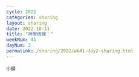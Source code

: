 ```yaml
---
cycle: 2022
categories: sharing
layout: sharing
date: 2022-10-11
title: "神學梳理："
weekNum: 41
dayNum: 2
permalink: /sharing/2022/wk41-day2-sharing.html
---
```


[](https://eccseattle.github.io/media/sharing/2022/wk041/2022-10-11-bin.m4a)

`小錢`
